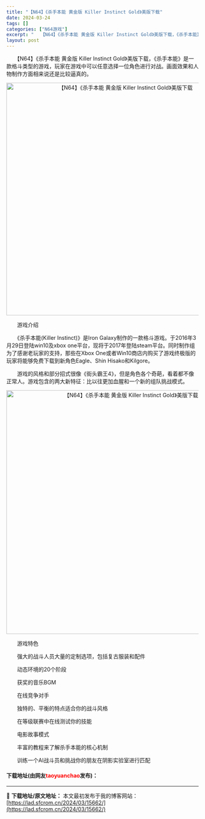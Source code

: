 ```yaml
---
title: "【N64】《杀手本能 黄金版 Killer Instinct Gold》美版下载"
date: 2024-03-24
tags: []
categories: ["N64游戏"]
excerpt: "　　【N64】《杀手本能 黄金版 Killer Instinct Gold》美版下载，《杀手本能》是一款格斗类型的游戏，玩家在游戏中可以任意选择一位角色进行对战。画面效果和人物制作方面相来说还是比较逼真的。 　　游戏介绍 　　《杀手本能(Killer Instinct)》是Iron Galaxy制作&hellip;"
layout: post
---
```


 <p>　　【N64】《杀手本能 黄金版 Killer Instinct Gold》美版下载，《杀手本能》是一款格斗类型的游戏，玩家在游戏中可以任意选择一位角色进行对战。画面效果和人物制作方面相来说还是比较逼真的。</p> <p align="center"><img align="" border="0" src="https://lad.sfcrom.cn/wp-content/uploads/2024/03/20240324_66003d8bbed0b.png" width="609" alt="【N64】《杀手本能 黄金版 Killer Instinct Gold》美版下载" /></p> <p>　　游戏介绍</p> <p>　　《杀手本能(Killer Instinct)》是Iron Galaxy制作的一款格斗游戏。于2016年3月29日登陆win10及xbox one平台，现将于2017年登陆steam平台。同时制作组为了感谢老玩家的支持，那些在Xbox One或者Win10商店内购买了游戏终极版的玩家将能够免费下载到新角色Eagle、Shin Hisako和Kilgore。</p> <p>　　游戏的风格和部分招式很像《街头霸王4》，但是角色各个奇葩，看着都不像正常人。游戏包含的两大新特征：比以往更加血腥和一个新的组队挑战模式。</p> <p align="center"><img align="" border="0" src="https://lad.sfcrom.cn/wp-content/uploads/2024/03/20240324_66003d8d45d49.png" width="638" alt="【N64】《杀手本能 黄金版 Killer Instinct Gold》美版下载" /></p> <p>　　游戏特色</p> <p>　　强大的战斗人员大量的定制选项，包括复古服装和配件</p> <p>　　动态环境的20个阶段</p> <p>　　获奖的音乐BGM</p> <p>　　在线竞争对手</p> <p>　　独特的、平衡的特点适合你的战斗风格</p> <p>　　在等级联赛中在线测试你的技能</p> <p>　　电影故事模式</p> <p>　　丰富的教程来了解杀手本能的核心机制</p> <p>　　训练一个AI战斗员和挑战你的朋友在阴影实验室进行匹配</p> <p><h4>下载地址(由网友<font color="red">taoyuanchao</font>发布)：</h4></p> 

---
📖 **下载地址/原文地址：** 本文最初发布于我的博客网站：[https://lad.sfcrom.cn/2024/03/15662/](https://lad.sfcrom.cn/2024/03/15662/)
